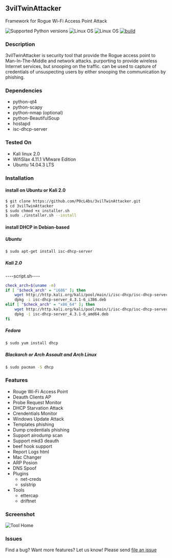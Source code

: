 
3vilTwinAttacker
---
Framework for Rogue Wi-Fi Access Point Attack

![Supported Python versions](https://img.shields.io/badge/python-2.7-blue.svg)
![Linux OS](https://img.shields.io/badge/Version-0.6.7-red.svg)
![Linux OS](https://img.shields.io/badge/Supported%20OS-Linux-green.svg)
[![build](https://travis-ci.org/P0cL4bs/3vilTwinAttacker.svg)](https://travis-ci.org/P0cL4bs/3vilTwinAttacker/)
### Description
3vilTwinAttacker is security tool that  provide the Rogue access point to Man-In-The-Middle and network attacks. purporting to provide wireless Internet services, but snooping on the traffic. can be used to capture of credentials of unsuspecting users by either snooping the communication by phishing.

### Dependencies
* python-qt4
* python-scapy
* python-nmap (optional)
* python-BeautifulSoup
* hostapd
* isc-dhcp-server

### Tested On
* Kali linux 2.0
* WifiSlax 4.11.1 VMware Edition
* Ubuntu 14.04.3 LTS

### Installation

#### install on Ubuntu or Kali 2.0
```sh
$ git clone https://github.com/P0cL4bs/3vilTwinAttacker.git
$ cd 3vilTwinAttacker
$ sudo chmod +x installer.sh
$ sudo ./installer.sh --install
```
#### install DHCP in  Debian-based

##### Ubuntu

```sh
$ sudo apt-get install isc-dhcp-server
```

##### Kali 2.0
----script.sh----
```sh
check_arch=$(uname -m)
if [ "$check_arch" = "i686" ]; then
    wget http://http.kali.org/kali/pool/main/i/isc-dhcp/isc-dhcp-server_4.3.1-6_i386.deb
    dpkg -i isc-dhcp-server_4.3.1-6_i386.deb
elif [ "$check_arch" = "x86_64" ]; then
    wget http://http.kali.org/kali/pool/main/i/isc-dhcp/isc-dhcp-server_4.3.1-6_amd64.deb
    dpkg -i isc-dhcp-server_4.3.1-6_amd64.deb
fi
```

##### Fedora

```sh
$ sudo yum install dhcp
```
##### Blackarch or Arch Assault and Arch Linux
```sh
$ sudo pacman -S dhcp
```

### Features
* Rouge Wi-Fi Access Point
* Deauth Clients AP 
* Probe Request Monitor
* DHCP Starvation Attack
* Crendentials Monitor
* Windows Update Attack
* Templates phishing
* Dump credentials phishing
* Support airodump scan
* Support mkd3 deauth
* beef hook support
* Report Logs html
* Mac Changer 
* ARP Posion 
* DNS Spoof 
* Plugins
    - net-creds
    - sslstrip
* Tools
    - ettercap
	- driftnet

### Screenshot
![Tool Home](https://dl.dropboxusercontent.com/u/97321327/evil/evil6.7.png)

### Issues
Find a bug? Want more features?  Let us know! Please send [file an issue](https://github.com/P0cL4bs/3vilTwinAttacker/issues/new) 
